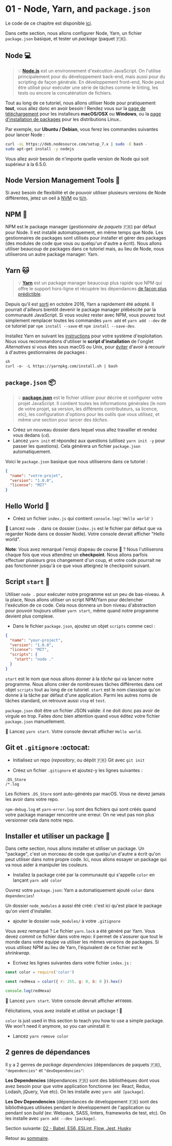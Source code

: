 # 01 - Node, Yarn, and `package.json`

Le code de ce chapitre est disponible [ici](https://github.com/verekia/js-stack-walkthrough/tree/master/01-node-yarn-package-json).

Dans cette section, nous allons configurer Node, Yarn, un fichier `package.json` basique, et tester un *package* (paquet :fr:).

## Node :computer:

> 💡 **[Node.js](https://nodejs.org/)** est un environnement d'exécution JavaScript. On l'utilise principalement pour du développement back-end, mais aussi pour du scripting de façon générale. En développement front-end, Node peut être utilisé pour exécuter une série de tâches comme le linting, les tests ou encore la concaténation de fichiers.

Tout au long de ce tutoriel, nous allons utiliser Node pour pratiquement **tout**, vous allez donc en avoir besoin ! Rendez vous sur la [page de téléchargement](https://nodejs.org/en/download/current/) pour les installeurs **macOS/OSX** ou **Windows**, ou la [ page d'installation de packages](https://nodejs.org/en/download/package-manager/) pour les distributions Linux..

Par exemple, sur **Ubuntu / Debian**, vous ferez les commandes suivantes pour lancer Node :

```sh
curl -sL https://deb.nodesource.com/setup_7.x | sudo -E bash -
sudo apt-get install -y nodejs
```

Vous allez avoir besoin de n'importe quelle version de Node qui soit supérieur à la 6.5.0.

## Node Version Management Tools :wrench:

Si avez besoin de flexibilité et de pouvoir utiliser plusieurs versions de Node différentes, jetez un oeil à [NVM](https://github.com/creationix/nvm) ou [tj/n](https://github.com/tj/n).

## NPM :bear:

NPM est le package manager (*gestionnaire de paquets* :fr:) par défaut pour Node. Il est installé automatiquement, en même temps que Node. Les gestionnaires de packages sont utilisés pour installer et gérer des packages (des modules de code que vous ou quelqu'un d'autre a écrit). Nous allons utiliser beaucoup de packages dans ce tutoriel mais, au lieu de Node, nous utiliserons un autre package manager: Yarn.

## Yarn :cat:

> 💡 **[Yarn](https://yarnpkg.com/)** est un package manager beaucoup plus rapide que NPM qui offre le support hors-ligne et récupère les dépendances [de façon plus prédictible](https://yarnpkg.com/en/docs/yarn-lock).

Depuis qu'il est [sorti](https://code.facebook.com/posts/1840075619545360) en octobre 2016, Yarn a rapidement été adopté. Il pourrait d'ailleurs bientôt devenir le package manager plébéscité par la communauté JavaScript. Si vous voulez rester avec NPM, vous pouvez tout simplement remplacer toutes les commandes `yarn add` et `yarn add --dev` de ce tutoriel par `npm install --save` et `npm install --save-dev`.

Installez Yarn en suivant les [instructions](https://yarnpkg.com/en/docs/install) pour votre système d'exploitation. Nous vous recommandons d'utiliser le **script d'installation** de l'onglet *Alternatives* si vous êtes sous macOS ou Unix, pour [éviter](https://github.com/yarnpkg/yarn/issues/1505) d'avoir à recourir à d'autres gestionnaires de packages :

```
sh
curl -o- -L https://yarnpkg.com/install.sh | bash
```

## `package.json` :package:

> 💡 **[package.json](https://yarnpkg.com/en/docs/package-json)** est le fichier utiliser pour décrire et configurer votre projet JavaScript. Il contient toutes les informations générales (le nom de votre projet, sa version, les différents contributeurs, sa licence, etc), les configuration d'options pour les outils que vous utilisez, et même une section pour lancer des *tâches*.

- Créez un nouveau dossier dans lequel vous allez travailler et rendez vous dedans (`cd`).
- Lancez `yarn init` et répondez aux questions (utilisez `yarn init -y` pour passer les questions). Cela générera un fichier `package.json` automatiquement.

Voici le `package.json` basique que nous utiliserons dans ce tutoriel :

```json
{
  "name": "votre-projet",
  "version": "1.0.0",
  "license": "MIT"
}
```

## Hello World :wave:

- Créez un fichier `index.js` qui contient `console.log('Hello world')`

:checkered_flag: Lancez `node .` dans ce dossier (`index.js` est le fichier par défaut que va regarder Node dans ce dossier Node). Votre console devrait afficher "Hello world".

**Note**: Vous avez remarqué l'emoji drapeau de course :checkered_flag: ? Nous l'utiliserons chaque fois que vous attendrez un **checkpoint**. Nous allons parfois effectuer plusieurs gros changement d'un coup, et votre code pourrait ne pas fonctionner jusqu'à ce que vous atteignez le checkpoint suivant.

##  Script `start` :rocket:

Utiliser `node .` pour exécuter notre programme est un peu de bas-niveau. A la place, Nous allons utiliser un script NPM/Yarn pour déclencher l'exécution de ce code. Cela nous donnera un bon niveau d'abstraction pour pouvoir toujours utiliser `yarn start`, même quand notre programme devient plus complexe.

- Dans le fichier `package.json`, ajoutez un objet `scripts` comme ceci :

```json
{
  "name": "your-project",
  "version": "1.0.0",
  "license": "MIT",
  "scripts": {
    "start": "node ."
  }
}
```

`start` est le nom que nous allons donner à la *tâche* qui va lancer notre programme. Nous allons créer de nombreuses tâches différentes dans cet objet `scripts` tout au long de ce tutoriel. `start` est le nom classique qu'on donne à la tâche par défaut d'une application. Parmi les autres noms de tâches standard, on retrouve aussi `stop` et `test`.

`package.json` doit être un fichier JSON valide: il ne doit donc pas avoir de virgule en trop. Faites donc bien attention quand vous éditez votre fichier `package.json` manuellement.

:checkered_flag: Lancez `yarn start`. Votre console devrait afficher `Hello world`.

## Git et `.gitignore` :octocat:

- Initialisez un repo (*repository*, ou dépôt :fr:) Git  avec `git init`

- Créez un fichier `.gitignore` et ajoutez-y les lignes suivantes :

```gitignore
.DS_Store
/*.log
```

Les fichiers `.DS_Store` sont auto-générés par macOS. Vous ne devez jamais les avoir dans votre repo.

`npm-debug.log` et `yarn-error.log` sont des fichiers qui sont créés quand votre package manager rencontre une erreur. On ne veut pas non plus versionner cela dans notre repo.

## Installer et utiliser un package :wrench:

Dans cette section, nous allons installer et utiliser un package. Un "package", c'est un morceau de code que quelqu'un d'autre a écrit qu'on peut utiliser dans notre propre code. Ici, nous allons essayer un package qui va nous aider à manipuler les couleurs.

- Installez la package créé par la communauté qui s'appelle `color` en lançant `yarn add color`

Ouvrez votre `package.json`: Yarn a automatiquement ajouté `color` dans  `dependencies`!

Un dossier `node_modules` a aussi été créé: c'est ici qu'est placé le package qu'on vient d'installer.

- ajouter le dossier `node_modules/` à votre `.gitignore`

Vous avez remarqué ? Le fichier `yarn.lock` a été généré par Yarn. Vous devez *commit* ce fichier dans votre repo: il permet de s'assurer que tout le monde dans votre équipe va utiliser les mêmes versions de packages. Si vous utilisez NPM au lieu de Yarn, l'équivalent de ce fichier est le *shrinkwrap*.

- Ecrivez les lignes suivantes dans votre fichier `index.js` :

```js
const color = require('color')

const redHexa = color({ r: 255, g: 0, b: 0 }).hex()

console.log(redHexa)
```

:checkered_flag: Lancez `yarn start`. Votre console devrait afficher `#FF0000`.

Félicitations, vous avez installé et utilisé un package ! :tada:

`color` is just used in this section to teach you how to use a simple package. We won't need it anymore, so you can uninstall it:

- Lancez `yarn remove color`

## 2 genres de dépendances

Il y a 2 genres de *package dependencies* (dépendances de paquets :fr:), `"dependencies"` et `"devDependencies"`:

**Les Dependencies** (dépendances :fr:) sont des bibliothèques dont vous avez besoin pour que votre application fonctionne (ex: React, Redux, Lodash, jQuery, Vue etc). On les installe avec `yarn add [package]`.

**Les Dev Dependencies** (dépendances de développement :fr:) sont des bibliothèques utilisées pendant le développement de l'application ou pendant son *build* (ex: Webpack, SASS, linters, frameworks de test, etc). On les installe avec `yarn add --dev [package]`.

Section suivante: [02 - Babel, ES6, ESLint, Flow, Jest, Husky](02-babel-es6-eslint-flow-jest-husky.md#readme)

Retour au [sommaire](https://github.com/naomihauret/js-stack-from-scratch#table-of-contents).
